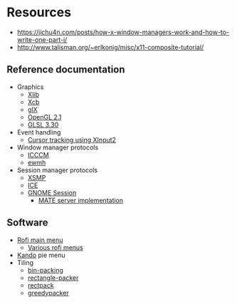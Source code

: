 # Resources

* https://jichu4n.com/posts/how-x-window-managers-work-and-how-to-write-one-part-i/
* http://www.talisman.org/~erlkonig/misc/x11-composite-tutorial/

## Reference documentation
* Graphics
  * [Xlib](https://www.x.org/releases/X11R7.7/doc/libX11/libX11/libX11.html)
  * [Xcb](https://xcb.freedesktop.org/manual/group__XCB____API.html)
  * [glX](https://www.khronos.org/registry/OpenGL-Refpages/gl2.1/xhtml/#glX)
  * [OpenGL 2.1](https://www.khronos.org/registry/OpenGL-Refpages/gl2.1/)
  * [GLSL 3.30](https://www.khronos.org/registry/OpenGL/specs/gl/GLSLangSpec.3.30.pdf)
* Event handling
  * [Cursor tracking using XInput2](https://keithp.com/blogs/Cursor_tracking/)
* Window manager protocols
  * [ICCCM](https://www.x.org/releases/X11R7.6/doc/xorg-docs/specs/ICCCM/icccm.html)
  * [ewmh](https://specifications.freedesktop.org/wm-spec/wm-spec-1.5.html)
* Session manager protocols
  * [XSMP](https://www.x.org/releases/X11R7.6/doc/libSM/SMlib.html)
  * [ICE](https://www.x.org/releases/X11R7.6/doc/libICE/ICElib.html)
  * [GNOME Session](https://people.gnome.org/~mccann/gnome-session/docs/gnome-session.html)
    * [MATE server implementation](https://github.com/mate-desktop/mate-session-manager/tree/master/mate-session)
  
  
## Software

* [Rofi main menu](https://github.com/davatorium/rofi)
  * [Various rofi menus](https://gitlab.com/vahnrr/rofi-menus)
* [Kando](https://github.com/kando-menu/kando) pie menu
* Tiling
  * [bin-packing](https://codeincomplete.com/posts/bin-packing/)
  * [rectangle-packer](https://github.com/Penlect/rectangle-packer)
  * [rectpack](https://github.com/secnot/rectpack/tree/master/rectpack)
  * [greedypacker](https://github.com/ssbothwell/greedypacker)
